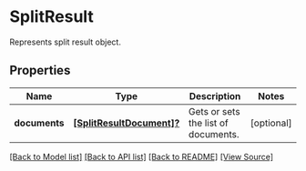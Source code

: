 # SplitResult
Represents split result object.

## Properties
Name | Type | Description | Notes
------------ | ------------- | ------------- | -------------
**documents** | [**[SplitResultDocument]?**](SplitResultDocument.md) | Gets or sets the list of documents. | [optional]

[[Back to Model list]](../README.md#documentation-for-models) [[Back to API list]](../README.md#documentation-for-api-endpoints) [[Back to README]](../README.md) [[View Source]](../AsposePdfCloud/Models/SplitResult.swift)

